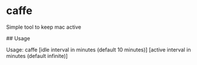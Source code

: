 # caffe
Simple tool to keep mac active

## Usage

Usage: caffe [idle interval in minutes (default 10 minutes)] [active interval in minutes (default infinite)]